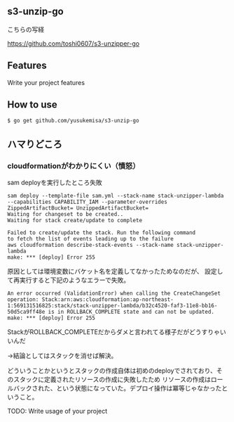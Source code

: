 ## s3-unzip-go
こちらの写経

https://github.com/toshi0607/s3-unzipper-go

## Features
Write your project features

## How to use

```
$ go get github.com/yusukemisa/s3-unzip-go
```

## ハマりどころ
### cloudformationがわかりにくい（憤怒）
sam deployを実行したところ失敗
```
sam deploy --template-file sam.yml --stack-name stack-unzipper-lambda --capabilities CAPABILITY_IAM --parameter-overrides ZippedArtifactBucket= UnzippedArtifactBucket=
Waiting for changeset to be created..
Waiting for stack create/update to complete

Failed to create/update the stack. Run the following command
to fetch the list of events leading up to the failure
aws cloudformation describe-stack-events --stack-name stack-unzipper-lambda
make: *** [deploy] Error 255

```
原因としては環境変数にバケット名を定義してなかったためなのだが、
設定して再実行すると下記のようなエラーで失敗。
```
An error occurred (ValidationError) when calling the CreateChangeSet operation: Stack:arn:aws:cloudformation:ap-northeast-1:569131516825:stack/stack-unzipper-lambda/b32c4520-faf3-11e8-bb16-50d5ca9ff48e is in ROLLBACK_COMPLETE state and can not be updated.
make: *** [deploy] Error 255
```
StackがROLLBACK_COMPLETEだからダメと言われてる様子だがどうすりゃいいんだ

→結論としてはスタックを消せば解決。

どういうことかというとスタックの作成自体は初めのdeployでされており、そのスタックに定義されたリソースの作成に失敗したため
リソースの作成はロールバックされた、という状態になっていた。デプロイ操作は冪等じゃなかったということ。







TODO: Write usage of your project
